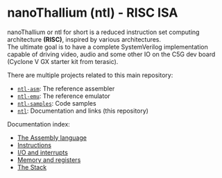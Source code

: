 # **nanoThallium** (ntl) - RISC ISA

nanoThallium or ntl for short is a reduced instruction set computing architecture __(RISC)__, inspired by various architectures.  
The ultimate goal is to have a complete SystemVerilog implementation capable of driving video, audio and some other IO on the C5G dev board (Cyclone V GX starter kit from terasic).

There are multiple projects related to this main repository:
- [`ntl-asm`](https://github.com/AsuMagic/ntl-asm): The reference assembler
- [`ntl-emu`](https://github.com/AsuMagic/ntl-emu): The reference emulator
- [`ntl-samples`](https://github.com/AsuMagic/ntl-samples): Code samples
- [`ntl`](https://github.com/AsuMagic/ntl): Documentation and links (this repository)

Documentation index:
- [The Assembly language](asm.md)
- [Instructions](instructions.md)
- [I/O and interrupts](io.md)
- [Memory and registers](memregs.md)
- [The Stack](stack.md)

